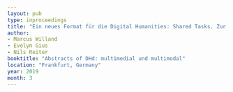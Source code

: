 ```yaml
---
layout: pub
type: inproceedings
title: "Ein neues Format für die Digital Humanities: Shared Tasks. Zur Annotation narrativer Ebenen"
author:
- Marcus Willand
- Evelyn Gius
- Nils Reiter
booktitle: "Abstracts of DHd: multimedial und multimodal"
location: "Frankfurt, Germany"
year: 2019
month: 3
---
```

